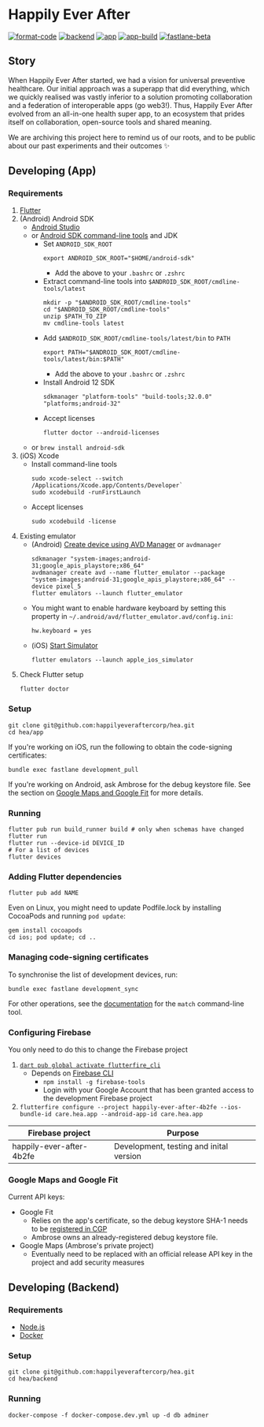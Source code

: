 # Happily Ever After

[![format-code](https://github.com/happilyeveraftercorp/hea/actions/workflows/format-code.yaml/badge.svg)](https://github.com/happilyeveraftercorp/hea/actions/workflows/format-code.yaml)
[![backend](https://github.com/happilyeveraftercorp/hea/actions/workflows/backend.yaml/badge.svg)](https://github.com/happilyeveraftercorp/hea/actions/workflows/backend.yaml)
[![app](https://github.com/happilyeveraftercorp/hea/actions/workflows/app.yaml/badge.svg)](https://github.com/happilyeveraftercorp/hea/actions/workflows/app.yaml)
[![app-build](https://github.com/happilyeveraftercorp/hea/actions/workflows/app-build.yaml/badge.svg)](https://github.com/happilyeveraftercorp/hea/actions/workflows/app-build.yaml)
[![fastlane-beta](https://github.com/happilyeveraftercorp/hea/actions/workflows/fastlane-beta.yaml/badge.svg)](https://github.com/happilyeveraftercorp/hea/actions/workflows/fastlane-beta.yaml)

## Story

When Happily Ever After started, we had a vision for universal preventive healthcare. Our initial approach was a superapp that did everything, which we quickly realised was vastly inferior to a solution promoting collaboration and a federation of interoperable apps (go web3!). Thus, Happily Ever After evolved from an all-in-one health super app, to an ecosystem that prides itself on collaboration, open-source tools and shared meaning.

We are archiving this project here to remind us of our roots, and to be public about our past experiments and their outcomes ✨

## Developing (App)

### Requirements

1. [Flutter](https://docs.flutter.dev/get-started/install)
2. (Android) Android SDK
   - [Android Studio](https://developer.android.com/studio#downloads)
   - or [Android SDK command-line tools](https://developer.android.com/studio#command-tools) and JDK
     - Set `ANDROID_SDK_ROOT`
       ```
       export ANDROID_SDK_ROOT="$HOME/android-sdk"
       ```
       - Add the above to your `.bashrc` or `.zshrc`
     - Extract command-line tools into `$ANDROID_SDK_ROOT/cmdline-tools/latest`
       ```
       mkdir -p "$ANDROID_SDK_ROOT/cmdline-tools"
       cd "$ANDROID_SDK_ROOT/cmdline-tools"
       unzip $PATH_TO_ZIP
       mv cmdline-tools latest
       ```
     - Add `$ANDROID_SDK_ROOT/cmdline-tools/latest/bin` to `PATH`
       ```
       export PATH="$ANDROID_SDK_ROOT/cmdline-tools/latest/bin:$PATH"
       ```
       - Add the above to your `.bashrc` or `.zshrc`
     - Install Android 12 SDK
       ```
       sdkmanager "platform-tools" "build-tools;32.0.0" "platforms;android-32"
       ```
     - Accept licenses
       ```
       flutter doctor --android-licenses
       ```
   - or `brew install android-sdk`
3. (iOS) Xcode
   - Install command-line tools
     ```
     sudo xcode-select --switch /Applications/Xcode.app/Contents/Developer`
     sudo xcodebuild -runFirstLaunch
     ```
   - Accept licenses
     ```
     sudo xcodebuild -license
     ```
4. Existing emulator
   - (Android) [Create device using AVD Manager](https://docs.flutter.dev/get-started/install/linux#set-up-the-android-emulator) or `avdmanager`
     ```
     sdkmanager "system-images;android-31;google_apis_playstore;x86_64"
     avdmanager create avd --name flutter_emulator --package "system-images;android-31;google_apis_playstore;x86_64" --device pixel_5
     flutter emulators --launch flutter_emulator
     ```
   - You might want to enable hardware keyboard by setting this property in `~/.android/avd/flutter_emulator.avd/config.ini`:
     ```
     hw.keyboard = yes
     ```
   - (iOS) [Start Simulator](https://docs.flutter.dev/get-started/install/macos#set-up-the-ios-simulator)
     ```
     flutter emulators --launch apple_ios_simulator
     ```
5. Check Flutter setup
   ```
   flutter doctor
   ```

### Setup

```
git clone git@github.com:happilyeveraftercorp/hea.git
cd hea/app
```

If you're working on iOS, run the following to obtain the code-signing certificates:

```
bundle exec fastlane development_pull
```

If you're working on Android, ask Ambrose for the debug keystore file. See the section on [Google Maps and Google Fit](#google-maps-and-google-fit) for more details.

### Running

```
flutter pub run build_runner build # only when schemas have changed
flutter run
flutter run --device-id DEVICE_ID
# For a list of devices
flutter devices
```

### Adding Flutter dependencies

```
flutter pub add NAME
```

Even on Linux, you might need to update Podfile.lock by installing CocoaPods
and running `pod update`:

```
gem install cocoapods
cd ios; pod update; cd ..
```

### Managing code-signing certificates

To synchronise the list of development devices, run:

```
bundle exec fastlane development_sync
```

For other operations, see the [documentation](https://docs.fastlane.tools/actions/match/) for the `match` command-line tool.

### Configuring Firebase

You only need to do this to change the Firebase project

1. [`dart pub global activate flutterfire_cli`](https://firebase.flutter.dev/docs/overview#using-the-flutterfire-cli)
   - Depends on [Firebase CLI](https://firebase.google.com/docs/cli)
     - `npm install -g firebase-tools`
     - Login with your Google Account that has been granted access to the
       development Firebase project
2. `flutterfire configure --project happily-ever-after-4b2fe --ios-bundle-id care.hea.app --android-app-id care.hea.app`

| Firebase project         | Purpose                                 |
| ------------------------ | --------------------------------------- |
| happily-ever-after-4b2fe | Development, testing and inital version |

### Google Maps and Google Fit

Current API keys:

- Google Fit
  - Relies on the app's certificate, so the debug keystore SHA-1 needs to be [registered in CGP](https://console.cloud.google.com/apis/credentials?project=happily-ever-after-4b2fe)
  - Ambrose owns an already-registered debug keystore file.
- Google Maps (Ambrose's private project)
  - Eventually need to be replaced with an official release API key in the project and add security measures

## Developing (Backend)

### Requirements

- [Node.js](https://nodejs.org/en/download/)
- [Docker](https://www.docker.com/get-started)

### Setup

```
git clone git@github.com:happilyeveraftercorp/hea.git
cd hea/backend
```

### Running

```
docker-compose -f docker-compose.dev.yml up -d db adminer
```
